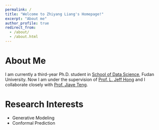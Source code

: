 ```yaml
---
permalink: /
title: "Welcome to Zhiyang Liang's Homepage!"
excerpt: "About me"
author_profile: true
redirect_from: 
  - /about/
  - /about.html
---
```

About Me
======
I am currently a third-year Ph.D. student in [School of Data Science](http://www.sdspeople.fudan.edu.cn), Fudan University. Now I am under the supervision of 
[Prof. L. Jeff Hong](https://scholar.google.com.sg/citations?user=stZYMd8AAAAJ&hl=en) and I collaborate closely with [Prof. Jiaye Teng](https://www.tengjiaye.com).



Research Interests
======
* Generative Modeling
* Conformal Prediction

